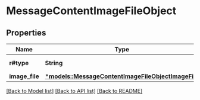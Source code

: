 # MessageContentImageFileObject

## Properties
Name | Type | Description | Notes
------------ | ------------- | ------------- | -------------
**r#type** | **String** | Always `image_file`. | 
**image_file** | [***models::MessageContentImageFileObjectImageFile**](MessageContentImageFileObject_image_file.md) |  | 

[[Back to Model list]](../README.md#documentation-for-models) [[Back to API list]](../README.md#documentation-for-api-endpoints) [[Back to README]](../README.md)


